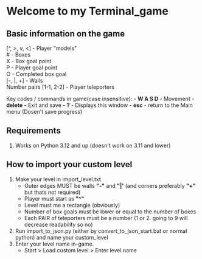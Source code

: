 # Welcome to my Terminal_game

## Basic information on the game
[^, >, v, <] - Player "models"<br>
\# - Boxes<br>
X - Box goal point<br>
P - Player goal point<br>
O - Completed box goal<br>
[-, |, +] - Walls<br>
Number pairs [1-1, 2-2] - Player teleporters<br>

Key codes / commands in game(case insensitive):
    - **W A S D** - Movement
    - **delete** - Exit and save
    - **?** - Displays this window
    - **esc** - return to the Main menu (Dosen't save progress)

## Requirements
1. Works on Python 3.12 and up (doesn't work on 3.11 and lower)

## How to import your custom level
1. Make your level in import_level.txt
    - Outer edges MUST be walls **"-"** and **"|'** (and corners preferably **"+"** but thats not required)
    - Player must start as **"^"**
    - Level must me a rectangle (obviously)
    - Number of box goals must be lower or equal to the number of boxes
    - Each PAIR of teleporters must be a number (1 or 2. going to 9 will decrease readability so no)
2. Run import_to_json.py (either by convert_to_json_start.bat or normal python) and name your custom_level
3. Enter your level name in-game. 
    - Start > Load custom level > Enter level name

